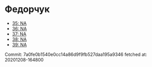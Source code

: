 # Федорчук
- [35: NA](35.md)
- [36: NA](36.md)
- [37: NA](37.md)
- [38: NA](38.md)
- [39: NA](39.md)

Commit: 7a0fe0b1540e0cc14a86d9f9fb527daa195a9346
 fetched at: 20201208-164800
